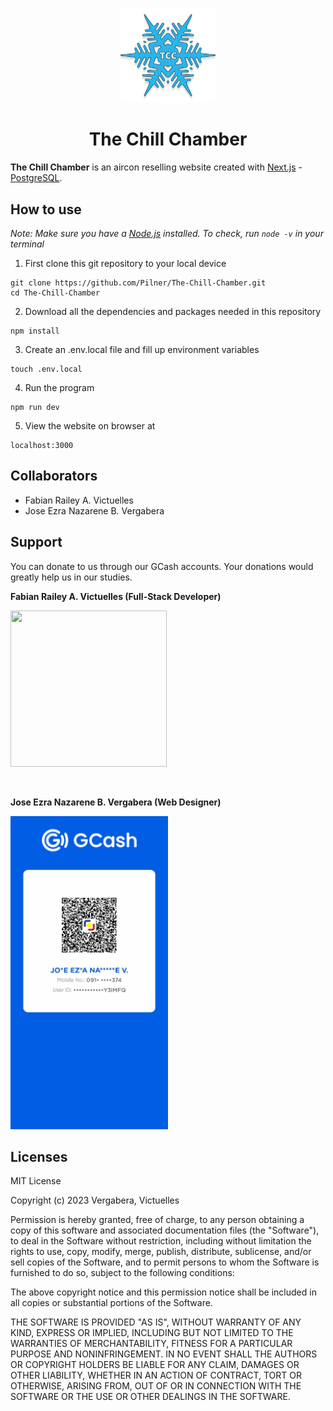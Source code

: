 <p align="center">
  <img src="public/logotcc.png" width = 30%/>
</p>
<h1 align="center">The Chill Chamber</h1>

**The Chill Chamber** is an aircon reselling website created with [Next.js](https://nextjs.org/) - [PostgreSQL](https://www.pgsclusters.com/pgs-tutorials/).

## How to use
*Note: Make sure you have a [Node.js](https://nodejs.org/en/) installed. To check, run `node -v` in your terminal*

1. First clone this git repository to your local device
```
git clone https://github.com/Pilner/The-Chill-Chamber.git
cd The-Chill-Chamber
```
2. Download all the dependencies and packages needed in this repository
```
npm install
```
3. Create an .env.local file and fill up environment variables
```
touch .env.local
```
4. Run the program
```
npm run dev
```
5. View the website on browser at
```
localhost:3000
```


## Collaborators

- Fabian Railey A. Victuelles
- Jose Ezra Nazarene B. Vergabera

## Support

You can donate to us through our GCash accounts. Your donations would greatly help us in our studies.

**Fabian Railey A. Victuelles (Full-Stack Developer)**

<img src=".\public\Rgcash.jpg" width = "250" height = "250" >

&nbsp;

**Jose Ezra Nazarene B. Vergabera (Web Designer)**

<img src=".\public\EZgcash.jpg" width = 50%>

## Licenses

MIT License

Copyright (c) 2023 Vergabera, Victuelles

Permission is hereby granted, free of charge, to any person obtaining a copy of this software and associated documentation files (the "Software"), to deal in the Software without restriction, including without limitation the rights to use, copy, modify, merge, publish, distribute, sublicense, and/or sell copies of the Software, and to permit persons to whom the Software is furnished to do so, subject to the following conditions:

The above copyright notice and this permission notice shall be included in all copies or substantial portions of the Software.

THE SOFTWARE IS PROVIDED "AS IS", WITHOUT WARRANTY OF ANY KIND, EXPRESS OR IMPLIED, INCLUDING BUT NOT LIMITED TO THE WARRANTIES OF MERCHANTABILITY, FITNESS FOR A PARTICULAR PURPOSE AND NONINFRINGEMENT. IN NO EVENT SHALL THE AUTHORS OR COPYRIGHT HOLDERS BE LIABLE FOR ANY CLAIM, DAMAGES OR OTHER LIABILITY, WHETHER IN AN ACTION OF CONTRACT, TORT OR OTHERWISE, ARISING FROM, OUT OF OR IN CONNECTION WITH THE SOFTWARE OR THE USE OR OTHER DEALINGS IN THE SOFTWARE.